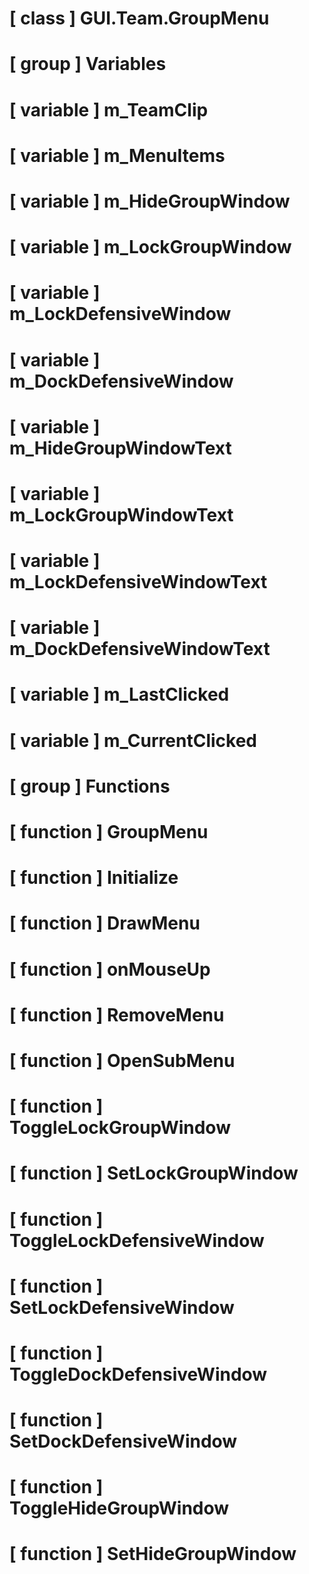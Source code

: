 # [ class ] GUI.Team.GroupMenu

# [ group ] Variables

# [ variable ] m_TeamClip

# [ variable ] m_MenuItems

# [ variable ] m_HideGroupWindow

# [ variable ] m_LockGroupWindow

# [ variable ] m_LockDefensiveWindow

# [ variable ] m_DockDefensiveWindow

# [ variable ] m_HideGroupWindowText

# [ variable ] m_LockGroupWindowText

# [ variable ] m_LockDefensiveWindowText

# [ variable ] m_DockDefensiveWindowText

# [ variable ] m_LastClicked

# [ variable ] m_CurrentClicked

# [ group ] Functions

# [ function ] GroupMenu

# [ function ] Initialize

# [ function ] DrawMenu

# [ function ] onMouseUp

# [ function ] RemoveMenu

# [ function ] OpenSubMenu

# [ function ] ToggleLockGroupWindow

# [ function ] SetLockGroupWindow

# [ function ] ToggleLockDefensiveWindow

# [ function ] SetLockDefensiveWindow

# [ function ] ToggleDockDefensiveWindow

# [ function ] SetDockDefensiveWindow

# [ function ] ToggleHideGroupWindow

# [ function ] SetHideGroupWindow

